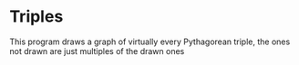 # Triples
This program draws a graph of virtually every Pythagorean triple, the ones not drawn are just multiples of the drawn ones
